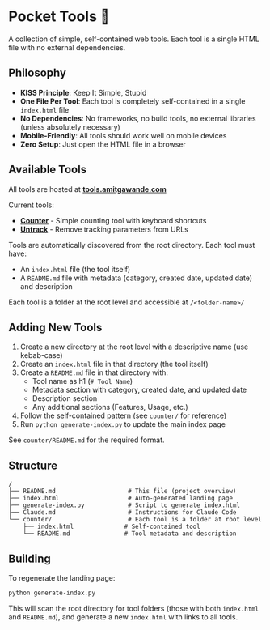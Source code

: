 # Pocket Tools 🔧

A collection of simple, self-contained web tools. Each tool is a single HTML file with no external dependencies.

## Philosophy

- **KISS Principle**: Keep It Simple, Stupid
- **One File Per Tool**: Each tool is completely self-contained in a single `index.html` file
- **No Dependencies**: No frameworks, no build tools, no external libraries (unless absolutely necessary)
- **Mobile-Friendly**: All tools should work well on mobile devices
- **Zero Setup**: Just open the HTML file in a browser

## Available Tools

All tools are hosted at **[tools.amitgawande.com](https://tools.amitgawande.com)**

Current tools:
- **[Counter](https://tools.amitgawande.com/counter/)** - Simple counting tool with keyboard shortcuts
- **[Untrack](https://tools.amitgawande.com/untrack/)** - Remove tracking parameters from URLs

Tools are automatically discovered from the root directory. Each tool must have:
- An `index.html` file (the tool itself)
- A `README.md` file with metadata (category, created date, updated date) and description

Each tool is a folder at the root level and accessible at `/<folder-name>/`

## Adding New Tools

1. Create a new directory at the root level with a descriptive name (use kebab-case)
2. Create an `index.html` file in that directory (the tool itself)
3. Create a `README.md` file in that directory with:
   - Tool name as h1 (`# Tool Name`)
   - Metadata section with category, created date, and updated date
   - Description section
   - Any additional sections (Features, Usage, etc.)
4. Follow the self-contained pattern (see `counter/` for reference)
5. Run `python generate-index.py` to update the main index page

See `counter/README.md` for the required format.

## Structure

```
/
├── README.md                    # This file (project overview)
├── index.html                   # Auto-generated landing page
├── generate-index.py            # Script to generate index.html
├── Claude.md                    # Instructions for Claude Code
└── counter/                     # Each tool is a folder at root level
    ├── index.html              # Self-contained tool
    └── README.md               # Tool metadata and description
```

## Building

To regenerate the landing page:

```bash
python generate-index.py
```

This will scan the root directory for tool folders (those with both `index.html` and `README.md`), and generate a new `index.html` with links to all tools.
